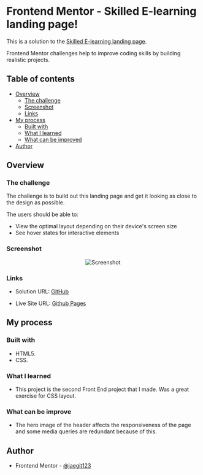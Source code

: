 
# Frontend Mentor -  Skilled E-learning landing page!

This is a solution to the [Skilled E-learning landing page](https://www.frontendmentor.io/challenges/skilled-elearning-landing-page-S1ObDrZ8q). 

Frontend Mentor challenges help to improve coding skills by building realistic projects. 

## Table of contents

- [Overview](#overview)
  - [The challenge](#the-challenge)
  - [Screenshot](#screenshot)
  - [Links](#links)
- [My process](#my-process)
  - [Built with](#built-with)
  - [What I learned](#what-i-learned)
  - [What can be improved](#What-can-be-improve)
- [Author](#author)

## Overview

### The challenge

The challenge is to build out this landing page and get it looking as close to the design as possible.

The users should be able to:

- View the optimal layout depending on their device's screen size
- See hover states for interactive elements

### Screenshot

<p align="center">
  <img src="https://media.giphy.com/media/Z9SRdRpmKRuFUmgAIb/giphy.gif" alt="Screenshot"/>
</p>

### Links

- Solution URL: [GitHub](https://github.com/jaedevgithub/skilledElearningLandingPage)

- Live Site URL: [Github Pages](https://jaedevgithub.github.io/singlePageWebsitePortfolio/)

## My process

### Built with

- HTML5.
- CSS.

### What I learned

- This project is the second Front End project that I made. Was a great exercise for CSS layout.


### What can be improve

- The hero image of the header affects the responsiveness of the page and some media queries are redundant because of this.

## Author

- Frontend Mentor - [@jaegit123](https://www.frontendmentor.io/profile/jaegit123)
